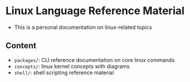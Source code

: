 # Linux Language Reference Material

- This is a personal documentation on linux-related topics

## Content

- `packages/`: CLI reference documentation on core linux commands
- `concepts/`: linux kernel concepts with diagrams
- `shell/`: shell scripting reference material
